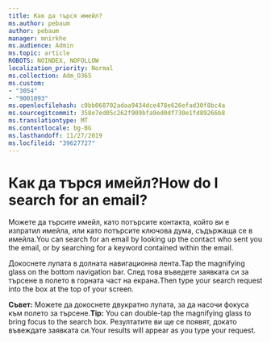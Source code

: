 ```yaml
---
title: Как да търся имейл?
ms.author: pebaum
author: pebaum
manager: mnirkhe
ms.audience: Admin
ms.topic: article
ROBOTS: NOINDEX, NOFOLLOW
localization_priority: Normal
ms.collection: Adm_O365
ms.custom:
- "3054"
- "9001093"
ms.openlocfilehash: c0bb068702adaa9434dce478e626efad30f8bc4a
ms.sourcegitcommit: 358e7ed05c262f909bfa9ed0df730e1fd89266b8
ms.translationtype: MT
ms.contentlocale: bg-BG
ms.lasthandoff: 11/27/2019
ms.locfileid: "39627727"
---
```

# <a name="how-do-i-search-for-an-email"></a><span data-ttu-id="fccf6-102">Как да търся имейл?</span><span class="sxs-lookup"><span data-stu-id="fccf6-102">How do I search for an email?</span></span>

<span data-ttu-id="fccf6-103">Можете да търсите имейл, като потърсите контакта, който ви е изпратил имейла, или като потърсите ключова дума, съдържаща се в имейла.</span><span class="sxs-lookup"><span data-stu-id="fccf6-103">You can search for an email by looking up the contact who sent you the email, or by searching for a keyword contained within the email.</span></span>

<span data-ttu-id="fccf6-104">Докоснете лупата в долната навигационна лента.</span><span class="sxs-lookup"><span data-stu-id="fccf6-104">Tap the magnifying glass on the bottom navigation bar.</span></span> <span data-ttu-id="fccf6-105">След това въведете заявката си за търсене в полето в горната част на екрана.</span><span class="sxs-lookup"><span data-stu-id="fccf6-105">Then type your search request into the box at the top of your screen.</span></span> 

<span data-ttu-id="fccf6-106">**Съвет:** Можете да докоснете двукратно лупата, за да насочи фокуса към полето за търсене.</span><span class="sxs-lookup"><span data-stu-id="fccf6-106">**Tip:** You can double-tap the magnifying glass to bring focus to the search box.</span></span> <span data-ttu-id="fccf6-107">Резултатите ви ще се появят, докато въвеждате заявката си.</span><span class="sxs-lookup"><span data-stu-id="fccf6-107">Your results will appear as you type your request.</span></span> 
